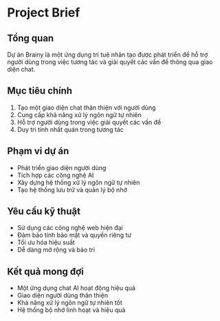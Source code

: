 # Project Brief

## Tổng quan
Dự án Brainy là một ứng dụng trí tuệ nhân tạo được phát triển để hỗ trợ người dùng trong việc tương tác và giải quyết các vấn đề thông qua giao diện chat.

## Mục tiêu chính
1. Tạo một giao diện chat thân thiện với người dùng
2. Cung cấp khả năng xử lý ngôn ngữ tự nhiên
3. Hỗ trợ người dùng trong việc giải quyết các vấn đề
4. Duy trì tính nhất quán trong tương tác

## Phạm vi dự án
- Phát triển giao diện người dùng
- Tích hợp các công nghệ AI
- Xây dựng hệ thống xử lý ngôn ngữ tự nhiên
- Tạo hệ thống lưu trữ và quản lý bộ nhớ

## Yêu cầu kỹ thuật
- Sử dụng các công nghệ web hiện đại
- Đảm bảo tính bảo mật và quyền riêng tư
- Tối ưu hóa hiệu suất
- Dễ dàng mở rộng và bảo trì

## Kết quả mong đợi
- Một ứng dụng chat AI hoạt động hiệu quả
- Giao diện người dùng thân thiện
- Khả năng xử lý ngôn ngữ tự nhiên tốt
- Hệ thống bộ nhớ linh hoạt và hiệu quả 